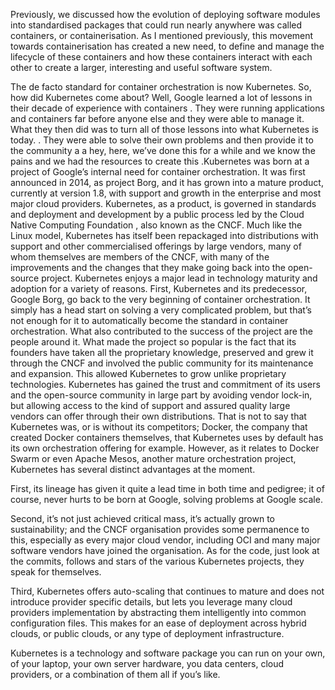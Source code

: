 Previously, we discussed how the evolution of deploying software modules into standardised packages that could run nearly anywhere was called containers, or containerisation. As I mentioned previously, this movement towards containerisation has created a new need, to define and manage the lifecycle of these containers and how these containers interact with each other to create a larger, interesting and useful software system.

The de facto standard for container orchestration is now Kubernetes. So, how did Kubernetes come about? Well, Google learned a lot of lessons in their decade of experience with containers . They were running applications and containers far before anyone else and they were able to manage it. What they then did was to turn all of those lessons into what Kubernetes is today. . They were able to solve their own problems and then provide it to the community a a hey, here, we’ve done this for a while and we know the pains and we had the resources to create this .Kubernetes was born at a project of Google’s internal need for container orchestration. It was first announced in 2014, as project Borg, and it has grown into a mature product, currently at version 1.8, with support and growth in the enterprise and most major cloud providers. Kubernetes, as a product, is governed in standards and deployment and development by a public process led by the Cloud Native Computing Foundation , also known as the CNCF. Much like the Linux model, Kubernetes has itself been repackaged into distributions with support and other commercialised offerings by large vendors, many of whom themselves are members of the CNCF, with many of the improvements and the changes that they make going back into the open-source project. Kubernetes enjoys a major lead in technology maturity and adoption for a variety of reasons. First, Kubernetes and its predecessor, Google Borg, go back to the very beginning of container orchestration. It simply has a head start on solving a very complicated problem, but that’s not enough for it to automatically become the standard in container orchestration. What also contributed to the success of the project are the people around it. What made the project so popular is the fact that its founders have taken all the proprietary knowledge, preserved and grew it through the CNCF and involved the public community for its maintenance and expansion. This allowed Kubernetes to grow unlike proprietary technologies. Kubernetes has gained the trust and commitment of its users and the open-source community in large part by avoiding vendor lock-in, but allowing access to the kind of support and assured quality large vendors can offer through their own distributions. That is not to say that Kubernetes was, or is without its competitors; Docker, the company that created Docker containers themselves, that Kubernetes uses by default has its own orchestration offering for example. However, as it relates to Docker Swarm or even Apache Mesos, another mature orchestration project, Kubernetes has several distinct advantages at the moment.

First, its lineage has given it quite a lead time in both time and pedigree; it of course, never hurts to be born at Google, solving problems at Google scale.

Second, it’s not just achieved critical mass, it’s actually grown to sustainability; and the CNCF organisation provides some permanence to this, especially as every major cloud vendor, including OCI and many major software vendors have joined the organisation. As for the code, just look at the commits,  follows and stars of the various Kubernetes projects, they speak for themselves.

Third, Kubernetes offers auto-scaling that continues to mature and does not introduce provider specific details, but lets you leverage many cloud providers implementation by abstracting them intelligently into common configuration files. This makes for an ease of deployment across hybrid clouds,  or public clouds, or any type of deployment infrastructure.

Kubernetes is a technology and software package you can run on your own, of your laptop, your own server hardware, you data centers, cloud providers,  or a combination of them all if you’s like.
